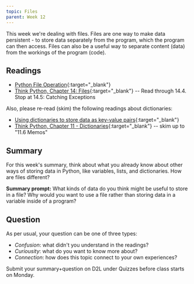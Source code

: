 ```yaml
---
topic: Files 
parent: Week 12
---
```


This week we're dealing with files. Files are one way to make data persistent - to store data separately from the program, which the program can then access. Files can also be a useful way to separate content (data) from the workings of the program (code).

## Readings

* [Python File Operation](https://www.programiz.com/python-programming/file-operation){:target="_blank"}
* [Think Python, Chapter 14: Files](http://greenteapress.com/thinkpython2/html/thinkpython2015.html){:target="_blank"} -- Read through 14.4.  Stop at 14.5: Catching Exceptions

Also, please re-read (skim) the following readings about dictionaries:

* [Using dictionaries to store data as key-value pairs](http://www.compciv.org/guides/python/fundamentals/dictionaries-overview/){:target="_blank"}
* [Think Python, Chapter 11 - Dictionaries](http://greenteapress.com/thinkpython2/html/thinkpython2012.html){:target="_blank"} -- skim up to "11.6 Memos"

## Summary

For this week's summary, think about what you already know about other ways of storing data in Python, like variables, lists, and dictionaries. How are files different?

**Summary prompt:** What kinds of data do you think might be useful to store in a file? Why would you want to use a file rather than storing data in a variable inside of a program?

## Question

As per usual, your question can be one of three types:
* *Confusion*: what didn't you understand in the readings?
* *Curiousity*: what do you want to know more about?
* *Connection*: how does this topic connect to your own experiences?

Submit your summary+question on D2L under Quizzes before class starts on Monday.


